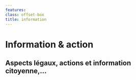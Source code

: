 ```yaml
---
features:
class: offset-box
title: information
---
```


# Information & action
## Aspects légaux, actions et information citoyenne,…